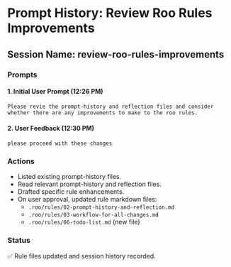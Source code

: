 # Prompt History: Review Roo Rules Improvements

## Session Name: review-roo-rules-improvements

### Prompts

#### 1. Initial User Prompt (12:26 PM)
```
Please revie the prompt-history and reflection files and consider whether there are any improvements to make to the roo rules.
```

#### 2. User Feedback (12:30 PM)
```
please proceed with these changes
```

### Actions

- Listed existing prompt-history files.
- Read relevant prompt-history and reflection files.
- Drafted specific rule enhancements.
- On user approval, updated rule markdown files:
  - `.roo/rules/02-prompt-history-and-reflection.md`
  - `.roo/rules/03-workflow-for-all-changes.md`
  - `.roo/rules/06-todo-list.md` (new file)

### Status

✅ Rule files updated and session history recorded.